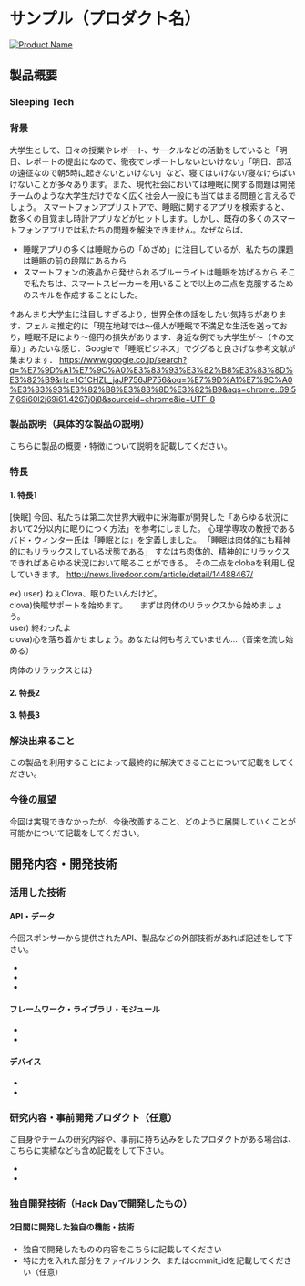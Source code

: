 # サンプル（プロダクト名）


[![Product Name](image.png)](https://www.youtube.com/watch?v=G5rULR53uMk)

## 製品概要
### Sleeping Tech

### 背景
大学生として、日々の授業やレポート、サークルなどの活動をしていると「明日、レポートの提出になので、徹夜でレポートしないといけない」「明日、部活の遠征なので朝5時に起きないといけない」など、寝てはいけない/寝なけらばいけないことが多々あります。また、現代社会においては睡眠に関する問題は開発チームのような大学生だけでなく広く社会人一般にも当てはまる問題と言えるでしょう。
スマートフォンアプリストアで、睡眠に関するアプリを検索すると、数多くの目覚まし時計アプリなどがヒットします。しかし、既存の多くのスマートフォンアプリでは私たちの問題を解決できません。なぜならば、
- 睡眠アプリの多くは睡眠からの「めざめ」に注目しているが、私たちの課題は睡眠の前の段階にあるから
- スマートフォンの液晶から発せられるブルーライトは睡眠を妨げるから
そこで私たちは、スマートスピーカーを用いることで以上の二点を克服するためのスキルを作成することにした。

↑あんまり大学生に注目しすぎるより，世界全体の話をしたい気持ちがあります．フェルミ推定的に「現在地球では～億人が睡眠で不満足な生活を送っており，睡眠不足により～億円の損失があります．身近な例でも大学生が～（↑の文章）」みたいな感じ．Googleで「睡眠ビジネス」でググると良さげな参考文献が集まります．
https://www.google.co.jp/search?q=%E7%9D%A1%E7%9C%A0%E3%83%93%E3%82%B8%E3%83%8D%E3%82%B9&rlz=1C1CHZL_jaJP756JP756&oq=%E7%9D%A1%E7%9C%A0%E3%83%93%E3%82%B8%E3%83%8D%E3%82%B9&aqs=chrome..69i57j69i60l2j69i61.4267j0j8&sourceid=chrome&ie=UTF-8



### 製品説明（具体的な製品の説明）
こちらに製品の概要・特徴について説明を記載してください。

### 特長

#### 1. 特長1
[快眠]
今回、私たちは第二次世界大戦中に米海軍が開発した「あらゆる状況において2分以内に眠りにつく方法」を参考にしました。
心理学専攻の教授であるバド・ウィンター氏は「睡眠とは」を定義しました。
「睡眠は肉体的にも精神的にもリラックスしている状態である」
すなはち肉体的、精神的にリラックスできればあらゆる状況において眠ることができる。
その二点をclobaを利用し促していきます。
http://news.livedoor.com/article/detail/14488467/

ex)
user) ねぇClova、眠りたいんだけど。  
clova)快眠サポートを始めます。  　
      まずは肉体のリラックスから始めましょう。  
user) 終わったよ  
clova)心を落ち着かせましょう。あなたは何も考えていません...（音楽を流し始める）  



肉体のリラックスとは}


#### 2. 特長2

#### 3. 特長3 

### 解決出来ること
この製品を利用することによって最終的に解決できることについて記載をしてください。

### 今後の展望
今回は実現できなかったが、今後改善すること、どのように展開していくことが可能かについて記載をしてください。


## 開発内容・開発技術
### 活用した技術
#### API・データ
今回スポンサーから提供されたAPI、製品などの外部技術があれば記述をして下さい。

* 
* 
* 

#### フレームワーク・ライブラリ・モジュール
* 
* 

#### デバイス
* 
* 

### 研究内容・事前開発プロダクト（任意）
ご自身やチームの研究内容や、事前に持ち込みをしたプロダクトがある場合は、こちらに実績なども含め記載をして下さい。

* 
* 


### 独自開発技術（Hack Dayで開発したもの）
#### 2日間に開発した独自の機能・技術
* 独自で開発したものの内容をこちらに記載してください
* 特に力を入れた部分をファイルリンク、またはcommit_idを記載してください（任意）
